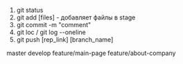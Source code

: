1. git status
2. git add [files] - добавляет файлы в stage
3. git commit -m "comment"
4. git loc / git log --oneline
5. git push [rep_link] [branch_name]

master 
develop
feature/main-page
feature/about-company